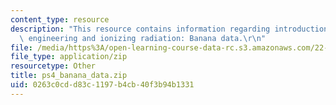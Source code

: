 ```yaml
---
content_type: resource
description: "This resource contains information regarding introduction to nuclear\
  \ engineering and ionizing radiation: Banana data.\r\n"
file: /media/https%3A/open-learning-course-data-rc.s3.amazonaws.com/22-01-introduction-to-nuclear-engineering-and-ionizing-radiation-fall-2016/0263c0cdd83c1197b4cb40f3b94b1331_ps4_banana_data.zip
file_type: application/zip
resourcetype: Other
title: ps4_banana_data.zip
uid: 0263c0cd-d83c-1197-b4cb-40f3b94b1331
---
```

